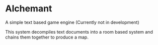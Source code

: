 # Alchemant
A simple text based game engine (Currently not in development)

This system decompiles text documents into a room based system and chains them together to produce a map.
